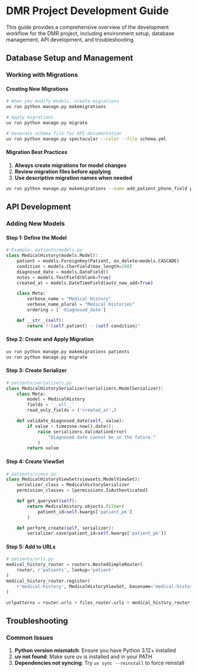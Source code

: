 # DMR Project Development Guide

This guide provides a comprehensive overview of the development workflow for the DMR project, including environment setup, database management, API development, and troubleshooting.

## Database Setup and Management

### Working with Migrations

#### Creating New Migrations

```bash
# When you modify models, create migrations
uv run python manage.py makemigrations

# Apply migrations
uv run python manage.py migrate

# Generate schema file for API documentation
uv run python manage.py spectacular --color --file schema.yml
```

#### Migration Best Practices

1. **Always create migrations for model changes**
2. **Review migration files before applying**
3. **Use descriptive migration names when needed**

```bash
uv run python manage.py makemigrations --name add_patient_phone_field patients
```

## API Development

### Adding New Models

#### Step 1: Define the Model

```python
# Example: patients/models.py
class MedicalHistory(models.Model):
    patient = models.ForeignKey(Patient, on_delete=models.CASCADE)
    condition = models.CharField(max_length=200)
    diagnosed_date = models.DateField()
    notes = models.TextField(blank=True)
    created_at = models.DateTimeField(auto_now_add=True)

    class Meta:
        verbose_name = "Medical History"
        verbose_name_plural = "Medical Histories"
        ordering = ['-diagnosed_date']

    def __str__(self):
        return f"{self.patient} - {self.condition}"
```

#### Step 2: Create and Apply Migration

```bash
uv run python manage.py makemigrations patients
uv run python manage.py migrate
```

#### Step 3: Create Serializer

```python
# patients/serializers.py
class MedicalHistorySerializer(serializers.ModelSerializer):
    class Meta:
        model = MedicalHistory
        fields = '__all__'
        read_only_fields = ('created_at',)

    def validate_diagnosed_date(self, value):
        if value > timezone.now().date():
            raise serializers.ValidationError(
                "Diagnosed date cannot be in the future."
            )
        return value
```

#### Step 4: Create ViewSet

```python
# patients/views.py
class MedicalHistoryViewSet(viewsets.ModelViewSet):
    serializer_class = MedicalHistorySerializer
    permission_classes = [permissions.IsAuthenticated]

    def get_queryset(self):
        return MedicalHistory.objects.filter(
            patient_id=self.kwargs['patient_pk']
        )

    def perform_create(self, serializer):
        serializer.save(patient_id=self.kwargs['patient_pk'])
```

#### Step 5: Add to URLs

```python
# patients/urls.py
medical_history_router = routers.NestedSimpleRouter(
    router, r'patients', lookup='patient'
)
medical_history_router.register(
    r'medical-history', MedicalHistoryViewSet, basename='medical-history'
)

urlpatterns = router.urls + files_router.urls + medical_history_router.urls
```

## Troubleshooting

### Common Issues

1. **Python version mismatch**: Ensure you have Python 3.12+ installed
2. **uv not found**: Make sure uv is installed and in your PATH
3. **Dependencies not syncing**: Try `uv sync --reinstall` to force reinstall
